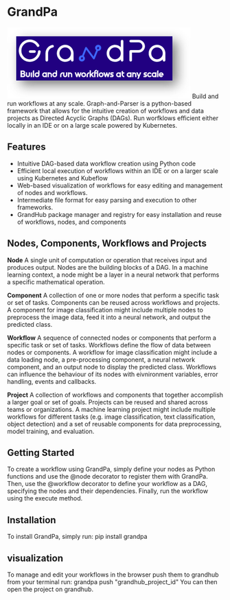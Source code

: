 # GrandPa
![GrandPa Logo!](/grandpa_logo.png)
Build and run workflows at any scale. Graph-and-Parser is a python-based framework that allows for the intuitive creation of workflows and data projects as Directed Acyclic Graphs (DAGs). Run worfklows efficient either locally in an IDE or on a large scale powered by Kubernetes.

## Features
<ul>
<li>Intuitive DAG-based data workflow creation using Python code</li>
<li>Efficient local execution of workflows within an IDE or on a larger scale using Kubernetes and Kubeflow</li>
<li>Web-based visualization of workflows for easy editing and management of nodes and workflows.</li>
<li>Intermediate file format for easy parsing and execution to other frameworks.</li>
<li>GrandHub package manager and registry for easy installation and reuse of workflows, nodes, and components</li>
</ul>

## Nodes, Components, Workflows and Projects

**Node**	A single unit of computation or operation that receives input and produces output. Nodes are the building blocks of a DAG.	In a machine learning context, a node might be a layer in a neural network that performs a specific mathematical operation.

**Component**	A collection of one or more nodes that perform a specific task or set of tasks. Components can be reused across workflows and projects.	A component for image classification might include multiple nodes to preprocess the image data, feed it into a neural network, and output the predicted class.

**Workflow**	A sequence of connected nodes or components that perform a specific task or set of tasks. Workflows define the flow of data between nodes or components.	A workflow for image classification might include a data loading node, a pre-processing component, a neural network component, and an output node to display the predicted class. Workflows can influence the behaviour of its nodes with eivnironment variables,  error handling, events and callbacks.

**Project**	A collection of workflows and components that together accomplish a larger goal or set of goals. Projects can be reused and shared across teams or organizations.	A machine learning project might include multiple workflows for different tasks (e.g. image classification, text classification, object detection) and a set of reusable components for data preprocessing, model training, and evaluation.


## Getting Started
To create a workflow using GrandPa, simply define your nodes as Python functions and use the @node decorator to register them with GrandPa. Then, use the @workflow decorator to define your workflow as a DAG, specifying the nodes and their dependencies. Finally, run the workflow using the execute method.

## Installation
To install GrandPa, simply run:
pip install grandpa

## visualization
To manage and edit your workflows in the browser push them to grandhub from your terminal run:
grandpa push "grandhub_project_id"
You can then open the project on grandhub.

